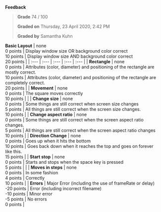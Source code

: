 **Feedback**

> **Grade** 74 / 100
>
> **Graded on** Thursday, 23 April 2020, 2:42 PM
>
> **Graded by** Samantha Kuhn

**Basic Layout** | none<br>0 points | Display window size OR background color correct<br>10 points | Display window size AND background color correct<br>20 points |
| :--- | :--- | :--- | :--- | :--- |
| **Rectangle** | none<br>0 points | Attributes (color, diameter) and positioning of the rectangle are mostly correct.<br>10 points | Attributes (color, diameter) and positioning of the rectangle are completely correct.<br>20 points |
| **Movement** | none<br>0 points | The square moves correctly<br>10 points | |
| **Change size** | none<br>0 points | Some things are still correct when screen size changes<br>5 points | All things are still correct when the screen size changes.<br>10 points |
| **Change aspect ratio** | none<br>0 points | Some things are still correct when the screen aspect ratio changes.<br>5 points | All things are still correct when the screen aspect ratio changes<br>10 points |
| **Direction Change** | none<br>0 points | Goes up when it hits the bottom<br>10 points | Goes back down when it reaches the top and goes on forever like this.<br>15 points |
| **Start stop** | none<br>0 points | Starts and stops when the space key is pressed<br>5 points | |
| **Moves in steps** | none<br>0 points | In some fashion<br>4 points | Correctly<br>10 points |
| **Errors** | Major Error (including the use of frameRate or delay)<br>-20 points | Error (including incorrect filename)<br>-10 points | Minor error<br>-5 points | No errors<br>0 points |
